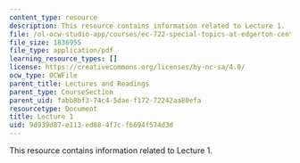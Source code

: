 ```yaml
---
content_type: resource
description: This resource contains information related to Lecture 1.
file: /ol-ocw-studio-app/courses/ec-722-special-topics-at-edgerton-center-developing-world-prosthetics-spring-2010/9d939d87e113ed884f7cf6694f574d3d_MITEC_722S10_lecture1.pdf
file_size: 1836955
file_type: application/pdf
learning_resource_types: []
license: https://creativecommons.org/licenses/by-nc-sa/4.0/
ocw_type: OCWFile
parent_title: Lectures and Readings
parent_type: CourseSection
parent_uid: fabb8bf3-74c4-5dae-f172-72242aa80efa
resourcetype: Document
title: Lecture 1
uid: 9d939d87-e113-ed88-4f7c-f6694f574d3d
---
```

This resource contains information related to Lecture 1.